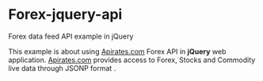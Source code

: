 Forex-jquery-api
==============================

Forex data feed API example in jQuery 

This example is about using <a href="http://apirates.com/">Apirates.com</a> Forex API in <strong>jQuery</strong> web application.
<a href="http://apirates.com/">Apirates.com</a> provides access to Forex, Stocks and Commodity live data through JSONP format .
